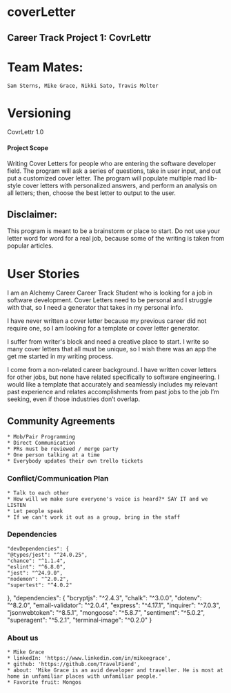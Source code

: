 # coverLetter 

## Career Track Project 1: CovrLettr
# Team Mates: 
    Sam Sterns, Mike Grace, Nikki Sato, Travis Molter

# Versioning 

CovrLettr 1.0

#### Project Scope 

Writing Cover Letters for people who are entering the software developer field. The program will ask a series of questions, take in user input, and out put a customized cover letter. The program will populate multiple mad lib-style cover letters with personalized answers, and perform an analysis on all letters; then, choose the best letter to output to the user.

## Disclaimer: 

This program is meant to be a brainstorm or place to start. Do not use your letter word for word for a real job, because some of the writing is taken from popular articles. 

# User Stories 

I am an Alchemy Career Career Track Student who is looking for a job in software development. Cover Letters need to be personal and I struggle with that, so I need a generator that takes in my personal info. 

I have never written a cover letter because my previous career did not require one, so I am looking for a template or cover letter generator.

I suffer from writer's block and need a creative place to start. I write so many cover letters that all must be unique, so I wish there was an app the get me started in my writing process. 

I come from a non-related career background. I have written cover letters for other jobs, but none have related specifically to software engineering. I would like a template that accurately and seamlessly includes my relevant past experience and relates accomplishments from past jobs to the job I’m seeking, even if those industries don’t overlap.


## Community Agreements 
    * Mob/Pair Programming 
    * Direct Communication 
    * PRs must be reviewed / merge party 
    * One person talking at a time 
    * Everybody updates their own trello tickets 

### Conflict/Communication  Plan
    * Talk to each other 
    * How will we make sure everyone's voice is heard?* SAY IT and we LISTEN
    * Let people speak 
    * If we can't work it out as a group, bring in the staff

### Dependencies

    "devDependencies": {
    "@types/jest": "^24.0.25",
    "chance": "^1.1.4",
    "eslint": "^6.8.0",
    "jest": "^24.9.0",
    "nodemon": "^2.0.2",
    "supertest": "^4.0.2"
  },
  "dependencies": {
    "bcryptjs": "^2.4.3",
    "chalk": "^3.0.0",
    "dotenv": "^8.2.0",
    "email-validator": "^2.0.4",
    "express": "^4.17.1",
    "inquirer": "^7.0.3",
    "jsonwebtoken": "^8.5.1",
    "mongoose": "^5.8.7",
    "sentiment": "^5.0.2",
    "superagent": "^5.2.1",
    "terminal-image": "^0.2.0"
  }

### About us

    * Mike Grace  
    * linkedIn: 'https://www.linkedin.com/in/mikeegrace',
    * github: 'https://github.com/TravelFiend',
    * about: 'Mike Grace is an avid developer and traveller. He is most at home in unfamiliar places with unfamiliar people.'
    * Favorite fruit: Mongos